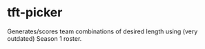 # tft-picker
Generates/scores team combinations of desired length using (very outdated) Season 1 roster.

